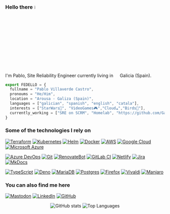 ### Hello there <img src="https://media.giphy.com/media/hvRJCLFzcasrR4ia7z/giphy.gif" width="5%">

I'm Pablo, Site Reliability Engineer currently living in <img src="https://upload.wikimedia.org/wikipedia/commons/6/64/Flag_of_Galicia.svg" width="13"/> Galicia (Spain).
```ts
export FEDELLO = {
  fullname = "Pablo Villaverde Castro",
  pronoums = "He/Him",
  location = "Arousa - Galiza (Spain)",
  languages = ["galician", "spanish", "english", "catala"],
  interests = ["StarWars🤖", "VideoGames🎮","Cloud☁️","Birds🦜"],
  currently_working = ["SRE on SCRM", "Homelab", "https://github.com/GalizaTTD"]
}
```

### Some of the technologies I rely on

[![Terraform](https://img.shields.io/badge/Terraform-844FBA?logo=terraform&logoColor=fff)](#)
[![Kubernetes](https://img.shields.io/badge/Kubernetes-326CE5?logo=kubernetes&logoColor=fff)](#)
[![Helm](https://img.shields.io/badge/Helm-0F1689?logo=helm&logoColor=fff)](#)
[![Docker](https://img.shields.io/badge/-Docker-46a2f1?style=flat-square&logo=docker&logoColor=white)](#)
[![AWS](https://custom-icon-badges.demolab.com/badge/AWS-%23FF9900.svg?logo=aws&logoColor=white)](#)
[![Google Cloud](https://img.shields.io/badge/Google%20Cloud-%234285F4.svg?logo=google-cloud&logoColor=white)](#)
[![Microsoft Azure](https://custom-icon-badges.demolab.com/badge/Microsoft%20Azure-0089D6?logo=msazure&logoColor=white)](#)

[![Azure DevOps](https://custom-icon-badges.demolab.com/badge/Azure%20DevOps-0078D7?logo=azure-devops-white&logoColor=fff)](#)
[![Git](https://img.shields.io/badge/Git-F05032?logo=git&logoColor=fff)](#)
[![RenovateBot](https://img.shields.io/badge/RenovateBot-1A1F6C?logo=renovate&logoColor=fff)](#)
[![GitLab CI](https://img.shields.io/badge/GitLab%20CI-FC6D26?logo=gitlab&logoColor=fff)](#)
[![Netlify](https://img.shields.io/badge/Netlify-%23000000.svg?logo=netlify&logoColor=#00C7B7)](#)
[![Jira](https://img.shields.io/badge/Jira-0052CC?logo=jira&logoColor=fff)](#)
[![MkDocs](https://img.shields.io/badge/MkDocs-526CFE?logo=materialformkdocs&logoColor=fff)](#)

[![TypeScript](https://img.shields.io/badge/TypeScript-3178C6?logo=typescript&logoColor=fff)](#)
[![Deno](https://img.shields.io/badge/Deno-000?logo=deno&logoColor=fff)](#)
[![MariaDB](https://img.shields.io/badge/MariaDB-003545?logo=mariadb&logoColor=white)](#)
[![Postgres](https://img.shields.io/badge/Postgres-%23316192.svg?logo=postgresql&logoColor=white)](#)
[![Firefox](https://img.shields.io/badge/Firefox-FF7139?logo=Firefox&logoColor=white)](#)
[![Vivaldi](https://img.shields.io/badge/Vivaldi-EF3939?logo=Vivaldi&logoColor=white)](#)
[![Manjaro](https://img.shields.io/badge/Manjaro-35BF5C?logo=manjaro&logoColor=fff)](#)

### You can also find me here
[![Mastodon](https://img.shields.io/badge/Mastodon-6364FF?logo=mastodon&logoColor=fff)](https://mastodon.gal/@fedello)
[![LinkedIn](https://custom-icon-badges.demolab.com/badge/LinkedIn-0A66C2?logo=linkedin-white&logoColor=fff)](https://www.linkedin.com/in/pvillaverdecastro/)
[![GitHub](https://img.shields.io/badge/GitHub-%23121011.svg?logo=github&logoColor=white)](https://github.com/pvillaverde)


<p align="center">
  <img src="https://github-readme-stats.vercel.app/api?username=pvillaverde&count_private=true&show_icons=true&hide_border=true&title_color=52C146&text_color=222&icon_color=e8545b" alt="GitHub stats" />
  <img src="https://github-readme-stats.vercel.app/api/top-langs/?username=pvillaverde&layout=compact&hide_border=true&count_private=true&title_color=52C146&text_color=222" alt="Top Languages" />
</p>
